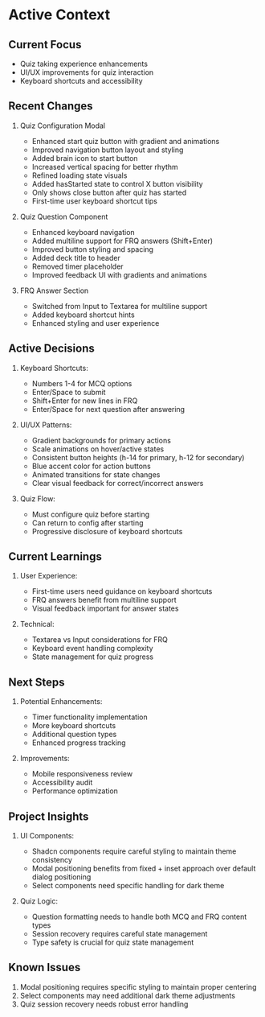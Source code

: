 # Active Context

## Current Focus
- Quiz taking experience enhancements
- UI/UX improvements for quiz interaction
- Keyboard shortcuts and accessibility

## Recent Changes
1. Quiz Configuration Modal
   - Enhanced start quiz button with gradient and animations
   - Improved navigation button layout and styling
   - Added brain icon to start button
   - Increased vertical spacing for better rhythm
   - Refined loading state visuals
   - Added hasStarted state to control X button visibility
   - Only shows close button after quiz has started
   - First-time user keyboard shortcut tips

2. Quiz Question Component
   - Enhanced keyboard navigation
   - Added multiline support for FRQ answers (Shift+Enter)
   - Improved button styling and spacing
   - Added deck title to header
   - Removed timer placeholder
   - Improved feedback UI with gradients and animations

3. FRQ Answer Section
   - Switched from Input to Textarea for multiline support
   - Added keyboard shortcut hints
   - Enhanced styling and user experience

## Active Decisions
1. Keyboard Shortcuts:
   - Numbers 1-4 for MCQ options
   - Enter/Space to submit
   - Shift+Enter for new lines in FRQ
   - Enter/Space for next question after answering

2. UI/UX Patterns:
   - Gradient backgrounds for primary actions
   - Scale animations on hover/active states
   - Consistent button heights (h-14 for primary, h-12 for secondary)
   - Blue accent color for action buttons
   - Animated transitions for state changes
   - Clear visual feedback for correct/incorrect answers

3. Quiz Flow:
   - Must configure quiz before starting
   - Can return to config after starting
   - Progressive disclosure of keyboard shortcuts

## Current Learnings
1. User Experience:
   - First-time users need guidance on keyboard shortcuts
   - FRQ answers benefit from multiline support
   - Visual feedback important for answer states

2. Technical:
   - Textarea vs Input considerations for FRQ
   - Keyboard event handling complexity
   - State management for quiz progress

## Next Steps
1. Potential Enhancements:
   - Timer functionality implementation
   - More keyboard shortcuts
   - Additional question types
   - Enhanced progress tracking

2. Improvements:
   - Mobile responsiveness review
   - Accessibility audit
   - Performance optimization

## Project Insights
1. UI Components:
   - Shadcn components require careful styling to maintain theme consistency
   - Modal positioning benefits from fixed + inset approach over default dialog positioning
   - Select components need specific handling for dark theme

2. Quiz Logic:
   - Question formatting needs to handle both MCQ and FRQ content types
   - Session recovery requires careful state management
   - Type safety is crucial for quiz state management

## Known Issues
1. Modal positioning requires specific styling to maintain proper centering
2. Select components may need additional dark theme adjustments
3. Quiz session recovery needs robust error handling 